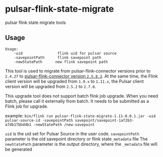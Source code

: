# pulsar-flink-state-migrate
pulsar flink state migrate tools

## Usage

```
Usage:
	-uid                flink uid for pulsar source
	-savepointPath      flink savepoint path
	-newStatePath      new flink savepoint path
```


This tool is used to migrate from pulsar-flink-connector versions prior to `2.4.27` to [pulsar-flink-connector version `2.5.8.3`](https://repo1.maven.org/maven2/io/streamnative/connectors/).
At the same time, the Flink client version will be upgraded from `1.9.x` to `1.11.x`, the Pulsar client version will be upgraded from `2.5.2` to `2.7.0`.

This upgrade tool does not support batch flink job upgrade. When you need batch, please call it externally from batch.
It needs to be submitted as a Flink job for upgrade.

example:
`bin/flink run pulsar-flink-state-migrate-1.11-0.0.1.jar -uid pulsar-source-id -savepointPath savepoint/savepoint-1af2b3-a7db17bbd4b1 -newStatePath /new-savepoint`

`uid` is the uid set for Pulsar Source in the user code.
`savepointPath` parameter is the old savepoint directory or flink state`_metadata` file
The `newStatePath` parameter is the output directory, where the `_metadata` file will be generated
